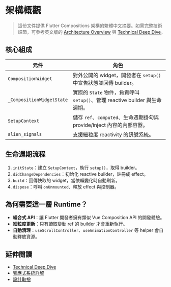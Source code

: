 # 架構概觀

> 這份文件提供 Flutter Compositions 架構的繁體中文摘要。如需完整技術細節，可參考英文版的 [Architecture Overview](../en/internals/architecture.md) 與 [Technical Deep Dive](../en/internals/technical-deep-dive.md)。

## 核心組成

| 元件 | 角色 |
|------|------|
| `CompositionWidget` | 對外公開的 widget，開發者在 `setup()` 中宣告狀態並回傳 builder。 |
| `_CompositionWidgetState` | 實際的 `State` 物件，負責呼叫 `setup()`、管理 reactive builder 與生命週期。 |
| `SetupContext` | 儲存 `ref`、`computed`、生命週期掛勾與 provide/inject 內容的內部容器。 |
| `alien_signals` | 支援細粒度 reactivity 的訊號系統。 |

## 生命週期流程

1. `initState`：建立 `SetupContext`，執行 `setup()`，取得 builder。
2. `didChangeDependencies`：初始化 reactive builder，註冊成 effect。
3. `build`：回傳快取的 widget，當依賴變化時自動刷新。
4. `dispose`：呼叫 `onUnmounted`、釋放 effect 與控制器。

## 為何需要這一層 Runtime？

- **組合式 API**：讓 Flutter 開發者擁有類似 Vue Composition API 的開發體驗。
- **細粒度更新**：只有讀取變動 ref 的 builder 才會重新執行。
- **自動清理**：`useScrollController`、`useAnimationController` 等 helper 會自動釋放資源。

## 延伸閱讀

- [Technical Deep Dive](./technical-deep-dive.md)
- [響應式系統詳解](./reactivity-in-depth.md)
- [設計取捨](./design-trade-offs.md)
